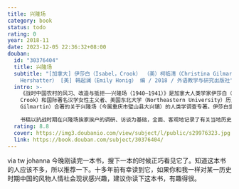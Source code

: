 ```yaml
---
title: 兴隆场
category: book
status: todo
rating: 0
year: 2018-11
date: 2023-12-05 22:36:32+08:00
douban:
  id: "30376404"
  title: 兴隆场
  subtitle: "[加拿大] 伊莎白（Isabel，Crook） （美）柯临清（Christina Gilmartin）著 美）贺萧（Gail
    Hershatter） [美] 韩起澜（Emily Honig） 编 / 2018 / 外语教学与研究出版社"
  intro: >-
    《战时中国农村的风习、改造与抵拒——兴隆场（1940—1941）》是加拿大人类学家伊莎白（Isabel
    Crook）和国际著名汉学女性主义者、美国东北大学（Northeastern University）历史系教授柯临清（Christina
    Gilmartin）合著的关于兴隆场（今属重庆市璧山县大兴镇）的人类学调查专著。伊莎白生于四川成都的一个加拿大传教士家庭；1939年，经晏阳初介绍，参加兴隆场的乡村建设实验，并进行人类学调查；1948年，应中共中央外事组邀请，参加外事学校（北京外国语学院前身）的创建工作。

    书稿以抗战时期在兴隆场挨家挨户的调研、访谈为基础，全面、客观地记录了有关当地历史沿革、政治、经济、婚姻、妇女、法律诉讼、民间信仰等方方面面的信息，保存了大量的鲜活事例，进行了全面、深入的学术调研与分析，读来让人仿佛置身于历史的现场。
  rating: 8.8
  cover: https://img3.doubanio.com/view/subject/l/public/s29976323.jpg
  link: https://book.douban.com/subject/30376404/
---
```


via tw johanna 今晚刚读完一本书，搜下一本的时候正巧看见它了。知道这本书的人应该不多，所以推荐一下。十多年前有幸读到它，如果你和我一样对某一历史时期中国的风物人情社会现状感兴趣，建议你读下这本书，有趣得很。

